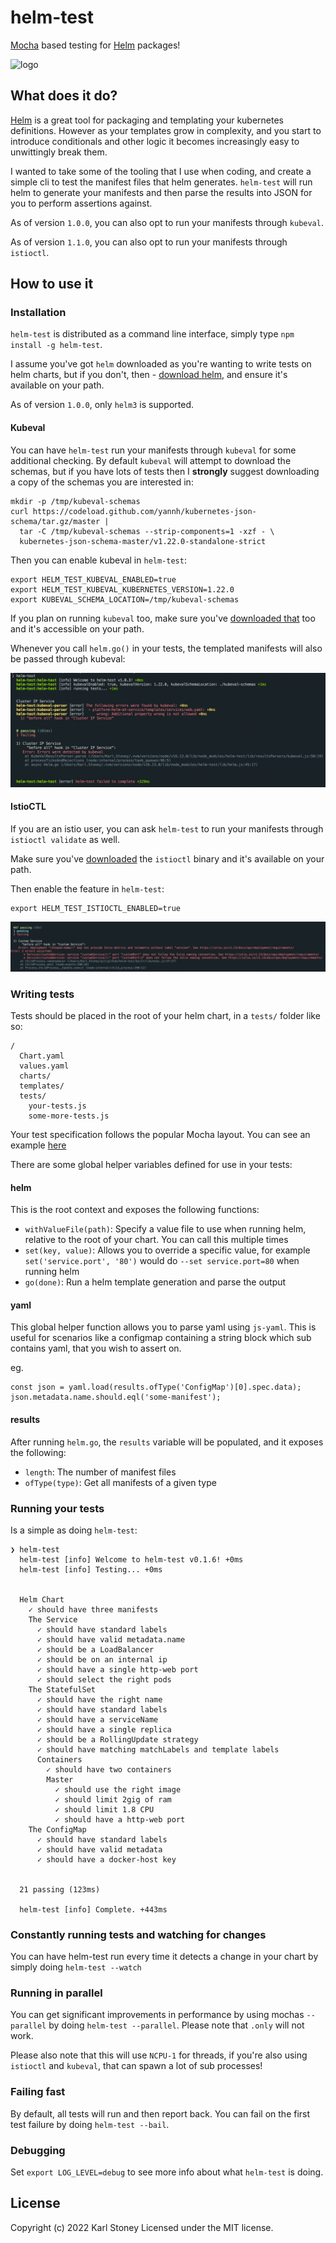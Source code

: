 # helm-test

[Mocha](https://mochajs.org/) based testing for [Helm](https://github.com/kubernetes/helm) packages!

![logo](screenshots/page-logo.png)

## What does it do?

[Helm](https://github.com/kubernetes/helm) is a great tool for packaging and templating your kubernetes definitions. However as your templates grow in complexity, and you start to introduce conditionals and other logic it becomes increasingly easy to unwittingly break them.

I wanted to take some of the tooling that I use when coding, and create a simple cli to test the manifest files that helm generates. `helm-test` will run helm to generate your manifests and then parse the results into JSON for you to perform assertions against.

As of version `1.0.0`, you can also opt to run your manifests through `kubeval`.

As of version `1.1.0`, you can also opt to run your manifests through `istioctl`.

## How to use it

### Installation

`helm-test` is distributed as a command line interface, simply type `npm install -g helm-test`.

I assume you've got `helm` downloaded as you're wanting to write tests on helm charts, but if you don't, then - [download helm](https://github.com/helm/helm/releases), and ensure it's available on your path.

As of version `1.0.0`, only `helm3` is supported.

#### Kubeval

You can have `helm-test` run your manifests through `kubeval` for some additional checking. By default `kubeval` will attempt to download the schemas, but if you have lots of tests then I **strongly** suggest downloading a copy of the schemas you are interested in:

```
mkdir -p /tmp/kubeval-schemas
curl https://codeload.github.com/yannh/kubernetes-json-schema/tar.gz/master |
  tar -C /tmp/kubeval-schemas --strip-components=1 -xzf - \
  kubernetes-json-schema-master/v1.22.0-standalone-strict
```

Then you can enable kubeval in `helm-test`:

```
export HELM_TEST_KUBEVAL_ENABLED=true
export HELM_TEST_KUBEVAL_KUBERNETES_VERSION=1.22.0
export KUBEVAL_SCHEMA_LOCATION=/tmp/kubeval-schemas
```

If you plan on running `kubeval` too, make sure you've [downloaded that](https://github.com/instrumenta/kubeval/releases) too and it's accessible on your path.

Whenever you call `helm.go()` in your tests, the templated manifests will also be passed through kubeval:

![kubeval](screenshots/kubeval.png)

#### IstioCTL

If you are an istio user, you can ask `helm-test` to run your manifests through `istioctl validate` as well.

Make sure you've [downloaded](https://github.com/istio/istio/releases) the `istioctl` binary and it's available on your path.

Then enable the feature in `helm-test`:

```
export HELM_TEST_ISTIOCTL_ENABLED=true
```

![istioctl](screenshots/istioctl.png)

### Writing tests

Tests should be placed in the root of your helm chart, in a `tests/` folder like so:

```
/
  Chart.yaml
  values.yaml
  charts/
  templates/
  tests/
    your-tests.js
    some-more-tests.js
```

Your test specification follows the popular Mocha layout. You can see an example [here](examples/service.js)

There are some global helper variables defined for use in your tests:

#### helm

This is the root context and exposes the following functions:

- `withValueFile(path)`: Specify a value file to use when running helm, relative to the root of your chart. You can call this multiple times
- `set(key, value)`: Allows you to override a specific value, for example `set('service.port', '80')` would do `--set service.port=80` when running helm
- `go(done)`: Run a helm template generation and parse the output

#### yaml

This global helper function allows you to parse yaml using `js-yaml`. This is useful for scenarios like a configmap containing a string block which sub contains yaml, that you wish to assert on.

eg.

```
const json = yaml.load(results.ofType('ConfigMap')[0].spec.data);
json.metadata.name.should.eql('some-manifest');
```

#### results

After running `helm.go`, the `results` variable will be populated, and it exposes the following:

- `length`: The number of manifest files
- `ofType(type)`: Get all manifests of a given type

### Running your tests

Is a simple as doing `helm-test`:

```
❯ helm-test
  helm-test [info] Welcome to helm-test v0.1.6! +0ms
  helm-test [info] Testing... +0ms


  Helm Chart
    ✓ should have three manifests
    The Service
      ✓ should have standard labels
      ✓ should have valid metadata.name
      ✓ should be a LoadBalancer
      ✓ should be on an internal ip
      ✓ should have a single http-web port
      ✓ should select the right pods
    The StatefulSet
      ✓ should have the right name
      ✓ should have standard labels
      ✓ should have a serviceName
      ✓ should have a single replica
      ✓ should be a RollingUpdate strategy
      ✓ should have matching matchLabels and template labels
      Containers
        ✓ should have two containers
        Master
          ✓ should use the right image
          ✓ should limit 2gig of ram
          ✓ should limit 1.8 CPU
          ✓ should have a http-web port
    The ConfigMap
      ✓ should have standard labels
      ✓ should have valid metadata
      ✓ should have a docker-host key


  21 passing (123ms)

  helm-test [info] Complete. +443ms
```

### Constantly running tests and watching for changes

You can have helm-test run every time it detects a change in your chart by simply doing `helm-test --watch`

### Running in parallel

You can get significant improvements in performance by using mochas `--parallel` by doing `helm-test --parallel`. Please note that `.only` will not work.

Please also note that this will use `NCPU-1` for threads, if you're also using `istioctl` and `kubeval`, that can spawn a lot of sub processes!

### Failing fast

By default, all tests will run and then report back. You can fail on the first test failure by doing `helm-test --bail`.

### Debugging

Set `export LOG_LEVEL=debug` to see more info about what `helm-test` is doing.

## License

Copyright (c) 2022 Karl Stoney
Licensed under the MIT license.
